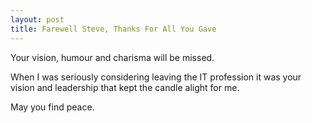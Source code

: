 ```yaml
---
layout: post
title: Farewell Steve, Thanks For All You Gave
---
```


Your vision, humour and charisma will be missed. 

When I was seriously considering leaving the IT profession it was your vision and
leadership that kept the candle alight for me.

May you find peace.

